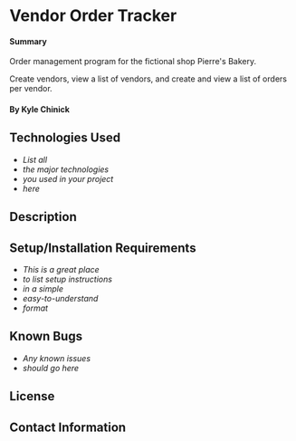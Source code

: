 # Vendor Order Tracker

#### Summary

Order management program for the fictional shop Pierre's Bakery.

Create vendors, view a list of vendors, and create and view a list of orders per vendor.

#### By Kyle Chinick

## Technologies Used

- _List all_
- _the major technologies_
- _you used in your project_
- _here_

## Description

## Setup/Installation Requirements

- _This is a great place_
- _to list setup instructions_
- _in a simple_
- _easy-to-understand_
- _format_

## Known Bugs

- _Any known issues_
- _should go here_

## License

## Contact Information
